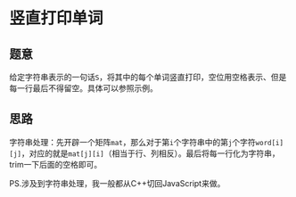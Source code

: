 # 竖直打印单词

## 题意

给定字符串表示的一句话`S`，将其中的每个单词竖直打印，空位用空格表示、但是每一行最后不得留空。具体可以参照示例。

## 思路

字符串处理：先开辟一个矩阵`mat`，那么对于第`i`个字符串中的第`j`个字符`word[i][j]`，对应的就是`mat[j][i]`（相当于行、列相反）。最后将每一行化为字符串，trim一下后面的空格即可。

PS.涉及到字符串处理，我一般都从C++切回JavaScript来做。
